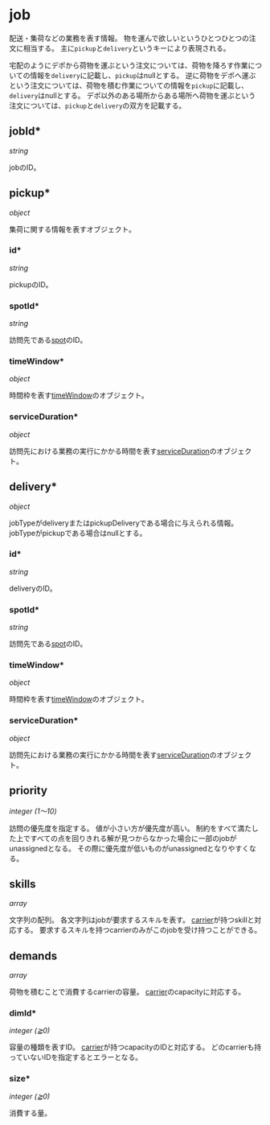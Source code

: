 # job

配送・集荷などの業務を表す情報。
物を運んで欲しいというひとつひとつの注文に相当する。
主に`pickup`と`delivery`というキーにより表現される。

宅配のようにデポから荷物を運ぶという注文については、荷物を降ろす作業についての情報を`delivery`に記載し、`pickup`はnullとする。
逆に荷物をデポへ運ぶという注文については、荷物を積む作業についての情報を`pickup`に記載し、`delivery`はnullとする。
デポ以外のある場所からある場所へ荷物を運ぶという注文については、`pickup`と`delivery`の双方を記載する。

## jobId\*

*string*

jobのID。

## pickup\*

*object*

集荷に関する情報を表すオブジェクト。

### id\*

*string*

pickupのID。

### spotId\*

*string*

訪問先である[spot](spot.md)のID。

### timeWindow\*

*object*

時間枠を表す[timeWindow](timeWindow.md)のオブジェクト。

### serviceDuration\*

*object*

訪問先における業務の実行にかかる時間を表す[serviceDuration](serviceDuration.md)のオブジェクト。

## delivery\*

*object*

jobTypeがdeliveryまたはpickupDeliveryである場合に与えられる情報。
jobTypeがpickupである場合はnullとする。

### id\*

*string*

deliveryのID。

### spotId\*

*string*

訪問先である[spot](spot.md)のID。

### timeWindow\*

*object*

時間枠を表す[timeWindow](timeWindow.md)のオブジェクト。

### serviceDuration\*

*object*

訪問先における業務の実行にかかる時間を表す[serviceDuration](serviceDuration.md)のオブジェクト。

## priority

*integer (1〜10)*

訪問の優先度を指定する。
値が小さい方が優先度が高い。
制約をすべて満たした上ですべての点を回りきれる解が見つからなかった場合に一部のjobがunassignedとなる。
その際に優先度が低いものがunassignedとなりやすくなる。

## skills

*array*

文字列の配列。
各文字列はjobが要求するスキルを表す。
[carrier](carrier.md)が持つskillと対応する。
要求するスキルを持つcarrierのみがこのjobを受け持つことができる。

## demands

*array*

荷物を積むことで消費するcarrierの容量。
[carrier](carrier.md)のcapacityに対応する。

### dimId\*

*integer (≧0)*

容量の種類を表すID。
[carrier](carrier.md)が持つcapacityのIDと対応する。
どのcarrierも持っていないIDを指定するとエラーとなる。

### size\*

*integer (≧0)*

消費する量。
